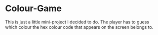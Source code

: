 # Colour-Game
This is just a little mini-project I decided to do. The player has to guess which colour the hex colour code that appears on the screen belongs to.
